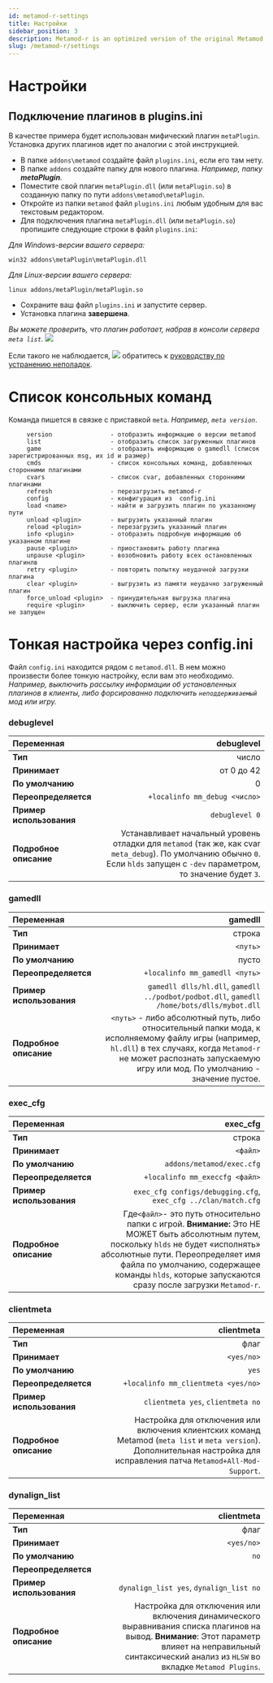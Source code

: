 ```yaml
---
id: metamod-r-settings
title: Настройки
sidebar_position: 3
description: Metamod-r is an optimized version of the original Metamod, enhancing performance and compatibility for Half-Life 1 servers.
slug: /metamod-r/settings
---
```


# Настройки


## Подключение плагинов в plugins.ini
В качестве примера будет использован мифический плагин `metaPlugin`. Установка других плагинов идет по аналогии с этой инструкцией.
 
* В папке `addons\metamod` создайте файл `plugins.ini`, если его там нету.
* В папке `addons` создайте папку для нового плагина. _Например, папку **metaPlugin**._
* Поместите свой плагин `metaPlugin.dll` (или `metaPlugin.so`)  в созданную папку по пути `addons\metamod\metaPlugin`.
* Откройте из папки `metamod` файл  `plugins.ini` любым удобным для вас текстовым редактором.
* Для подключения плагина `metaPlugin.dll` (или `metaPlugin.so`) пропишите следующие строки в файл  `plugins.ini`:

 _Для Windows-версии вашего сервера:_
```
win32 addons\metaPlugin\metaPlugin.dll
```
 _Для Linux-версии вашего сервера:_
```
linux addons/metaPlugin/metaPlugin.so
```
* Сохраните ваш файл `plugins.ini` и запустите сервер.
* Установка плагина **завершена**.

_Вы можете проверить, что плагин работает, набрав в консоли сервера `meta list`._
![](https://i.imgur.com/1fVXBzc.png)

Если такого не наблюдается,
![](https://i.imgur.com/nGXAokG.png)
обратитесь к [руководству по устранению неполадок](https://github.com/theAsmodai/metamod-r/wiki/Устранение-проблем).

# Список консольных команд
Команда пишется в связке с приставкой `meta`. _Например, `meta version`_.

``` 
     version                - отобразить информацию о версии metamod
     list                   - отобразить список загруженных плагинов
     game                   - отобразить информацию о gamedll (список зарегистрированных msg, их id и размер)
     cmds                   - список консольных команд, добавленных сторонними плагинами
     cvars                  - список cvar, добавленных сторонними  плагинами
     refresh                - перезагрузить metamod-r
     config                 - конфигурация из  config.ini 
     load <name>            - найти и загрузить плагин по указанному пути
     unload <plugin>        - выгрузить указанный плагин
     reload <plugin>        - перезагрузить указанный плагин
     info <plugin>          - отобразить подробную информацию об указанном плагине
     pause <plugin>         - приостановить работу плагина
     unpause <plugin>       - возобновить работу всех остановленных плагинлв
     retry <plugin>         - повторить попытку неудачной загрузки плагина
     clear <plugin>         - выгрузить из памяти неудачно загруженный плагин
     force_unload <plugin>  - принудительная выгрузка плагина
     require <plugin>       - выключить сервер, если указанный плагин не запущен
```

# Тонкая настройка через config.ini
Файл `config.ini` находится рядом с `metamod.dll`. В нем можно произвести более тонкую настройку, если вам это необходимо. _Например, выключить рассылку информации об установленных плагинов в клиенты, либо форсированно подключить `неподдерживаемый` мод или игру._

### debuglevel 
 
| **Переменная** | debuglevel 
| :----- | -----:
| **Тип** | число  
| **Принимает** | от 0 до 42
| **По умолчанию** | 0
| **Переопределяется** |  `+localinfo mm_debug <число>`
| **Пример использования** | `debuglevel 0`
| **Подробное описание** | Устанавливает начальный уровень отладки для `metamod` (так же, как cvar `meta_debug`). По умолчанию обычно `0`. Если `hlds` запущен с `-dev` параметром, то значение будет `3`.

### gamedll
| **Переменная** | gamedll
| :----- | -----:
| **Тип** | строка 
| **Принимает** | `<путь>`
| **По умолчанию** | пусто
| **Переопределяется** |  `+localinfo mm_gamedll <путь>`
| **Пример использования** |  `gamedll dlls/hl.dll`, `gamedll ../podbot/podbot.dll`, `gamedll /home/bots/dlls/mybot.dll`
| **Подробное описание** | `<путь>` - либо абсолютный путь, либо относительный папки мода, к исполняемому файлу игры (например, `hl.dll`) в тех случаях, когда `Metamod-r` не может распознать запускаемую игру или мод. По умолчанию - значение пустое.

### exec_cfg 
| **Переменная** | exec_cfg 
| :----- | -----:
| **Тип** | строка 
| **Принимает** | `<файл>`
| **По умолчанию** | `addons/metamod/exec.cfg`
| **Переопределяется** |  `+localinfo mm_execcfg <файл>`
| **Пример использования** |  `exec_cfg configs/debugging.cfg`, `exec_cfg ../clan/match.cfg`
| **Подробное описание** | Где` <файл> `- это путь относительно папки с игрой. **Внимание:** Это НЕ МОЖЕТ быть абсолютным путем, поскольку `hlds` не будет «исполнять» абсолютные пути. Переопределяет имя файла по умолчанию, содержащее команды `hlds`, которые запускаются сразу после загрузки `Metamod-r`.

### clientmeta 
| **Переменная** | clientmeta 
| :----- | -----:
| **Тип** | флаг
| **Принимает** | `<yes/no>`
| **По умолчанию** | `yes`
| **Переопределяется** |  `+localinfo mm_clientmeta <yes/no>`
| **Пример использования** |  `clientmeta yes`, `clientmeta no`
| **Подробное описание** | Настройка для отключения или включения клиентских команд Metamod (`meta list` и `meta version`). Дополнительная настройка для исправления патча `Metamod+All-Mod-Support`.

### dynalign_list
| **Переменная** | clientmeta 
| :----- | -----:
| **Тип** | флаг
| **Принимает** | `<yes/no>`
| **По умолчанию** | `no`
| **Переопределяется** |   
| **Пример использования** |  `dynalign_list yes`, `dynalign_list no`
| **Подробное описание** | Настройка для отключения или включения динамического выравнивания списка плагинов на вывод.  **Внимание**: Этот параметр влияет на неправильный синтаксический анализ из `HLSW` во вкладке `Metamod Plugins`.
